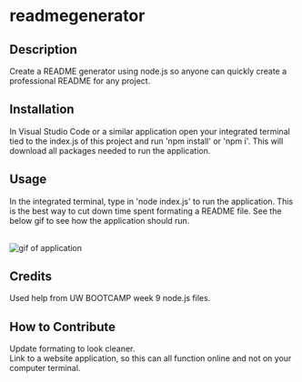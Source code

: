 # readmegenerator

## Description

Create a README generator using node.js so anyone can quickly create a professional README for any project.

## Installation

In Visual Studio Code or a similar application open your integrated terminal tied to the index.js of this project and run 'npm install' or 'npm i'. This will download all packages needed to run the application.

## Usage

In the integrated terminal, type in 'node index.js' to run the application. This is the best way to cut down time spent formating a README file. See the below gif to see how the application should run.
<br>
<br>

![gif of application](./readmegenerator.gif)

## Credits

Used help from UW BOOTCAMP week 9 node.js files.

## How to Contribute

Update formating to look cleaner. <br>
Link to a website application, so this can all function online and not on your computer terminal.
